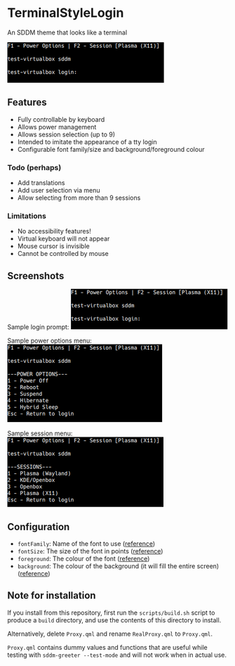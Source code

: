 # TerminalStyleLogin
An SDDM theme that looks like a terminal

![Screenshot of the login prompt](preview.png)

## Features
* Fully controllable by keyboard
* Allows power management
* Allows session selection (up to 9)
* Intended to imitate the appearance of a tty login
* Configurable font family/size and background/foreground colour

### Todo (perhaps)
* Add translations
* Add user selection via menu
* Allow selecting from more than 9 sessions

### Limitations
* No accessibility features!
* Virtual keyboard will not appear
* Mouse cursor is invisible
* Cannot be controlled by mouse

## Screenshots

Sample login prompt:
![Screenshot of the login prompt](preview.png)

Sample power options menu:
![Screenshot of the power options](PowerOptions.png)

Sample session menu:
![Screenshot of the session menu](SessionSelector.png)

## Configuration
* `fontFamily`: Name of the font to use ([reference](https://doc.qt.io/qt-5/qml-qtquick-textinput.html#font.family-prop))
* `fontSize`: The size of the font in points ([reference](https://doc.qt.io/qt-5/qml-qtquick-textinput.html#font.pointSize-prop))
* `foreground`: The colour of the font ([reference](https://doc.qt.io/qt-5/qml-qtquick-textinput.html#color-prop))
* `background`: The colour of the background (it will fill the entire screen) ([reference](https://doc.qt.io/qt-5/qml-qtquick-rectangle.html#color-prop))

## Note for installation
If you install from this repository, first run the `scripts/build.sh` script to produce a `build` directory, and use the contents of this directory to install.

Alternatively, delete `Proxy.qml` and rename `RealProxy.qml` to `Proxy.qml`.

`Proxy.qml` contains dummy values and functions that are useful while testing with `sddm-greeter --test-mode` and will not work when in actual use.

